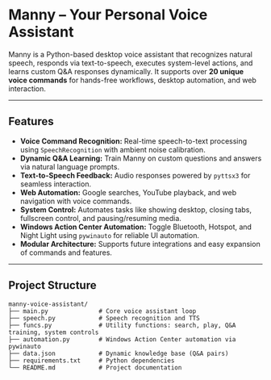 # Manny – Your Personal Voice Assistant 

Manny is a Python-based desktop voice assistant that recognizes natural speech, responds via text-to-speech, executes system-level actions, and learns custom Q&A responses dynamically. It supports over **20 unique voice commands** for hands-free workflows, desktop automation, and web interaction.

---

##  Features
-  **Voice Command Recognition:** Real-time speech-to-text processing using `SpeechRecognition` with ambient noise calibration.
-  **Dynamic Q&A Learning:** Train Manny on custom questions and answers via natural language prompts.
-  **Text-to-Speech Feedback:** Audio responses powered by `pyttsx3` for seamless interaction.
-  **Web Automation:** Google searches, YouTube playback, and web navigation with voice commands.
-  **System Control:** Automates tasks like showing desktop, closing tabs, fullscreen control, and pausing/resuming media.
-  **Windows Action Center Automation:** Toggle Bluetooth, Hotspot, and Night Light using `pywinauto` for reliable UI automation.
-  **Modular Architecture:** Supports future integrations and easy expansion of commands and features.

---

##  Project Structure
```text
manny-voice-assistant/
├── main.py              # Core voice assistant loop
├── speech.py            # Speech recognition and TTS
├── funcs.py             # Utility functions: search, play, Q&A training, system controls
├── automation.py        # Windows Action Center automation via pywinauto
├── data.json            # Dynamic knowledge base (Q&A pairs)
├── requirements.txt     # Python dependencies
└── README.md            # Project documentation
